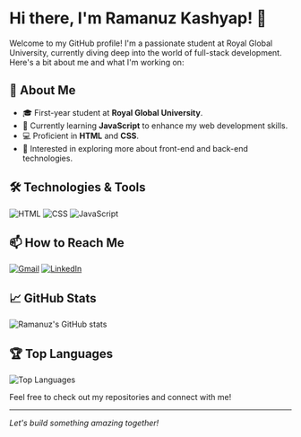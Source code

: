 # Hi there, I'm Ramanuz Kashyap! 👋

Welcome to my GitHub profile! I'm a passionate student at Royal Global University, currently diving deep into the world of full-stack development. Here's a bit about me and what I'm working on:

## 🔭 About Me
- 🎓 First-year student at **Royal Global University**.
- 🌱 Currently learning **JavaScript** to enhance my web development skills.
- 💻 Proficient in **HTML** and **CSS**.
- 🤔 Interested in exploring more about front-end and back-end technologies.

## 🛠️ Technologies & Tools
![HTML](https://img.shields.io/badge/HTML5-E34F26?style=for-the-badge&logo=html5&logoColor=white)
![CSS](https://img.shields.io/badge/CSS3-1572B6?style=for-the-badge&logo=css3&logoColor=white)
![JavaScript](https://img.shields.io/badge/JavaScript%20(in%20progress)-F7DF1E?style=for-the-badge&logo=javascript&logoColor=black)

## 📫 How to Reach Me
[![Gmail](https://img.shields.io/badge/Gmail-D14836?style=for-the-badge&logo=gmail&logoColor=white)](mailto:ramanuzkashyap4@gmail.com)
[![LinkedIn](https://img.shields.io/badge/LinkedIn-0077B5?style=for-the-badge&logo=linkedin&logoColor=white)](https://www.linkedin.com/in/ramanuz-kashyap/)

## 📈 GitHub Stats
![Ramanuz's GitHub stats](https://github-readme-stats.vercel.app/api?username=Ramanuz4&show_icons=true&theme=radical)

## 🏆 Top Languages
![Top Languages](https://github-readme-stats.vercel.app/api/top-langs/?username=Ramanuz4&layout=compact&theme=radical)

Feel free to check out my repositories and connect with me!

---

*Let's build something amazing together!*
